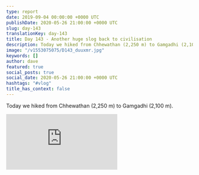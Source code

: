 ```yaml
---
type: report
date: 2019-09-04 00:00:00 +0000 UTC
publishDate: 2020-05-26 21:00:00 +0000 UTC
slug: day-143
translationKey: day-143
title: Day 143 - Another huge slog back to civilisation
description: Today we hiked from Chhewathan (2,250 m) to Gamgadhi (2,100 m).
image: "/v1553075075/D143_duuxmr.jpg"
keywords: []
author: dave
featured: true
social_posts: true
social_date: 2020-05-26 21:00:00 +0000 UTC
hashtags: "#vlog"
title_has_context: false
---
```


Today we hiked from Chhewathan (2,250 m) to Gamgadhi (2,100 m).

<iframe src="https://www.youtube.com/embed/PmTkw3Vpdj0" frameborder="0" allow="accelerometer; autoplay; encrypted-media; gyroscope; picture-in-picture" allowfullscreen></iframe>


